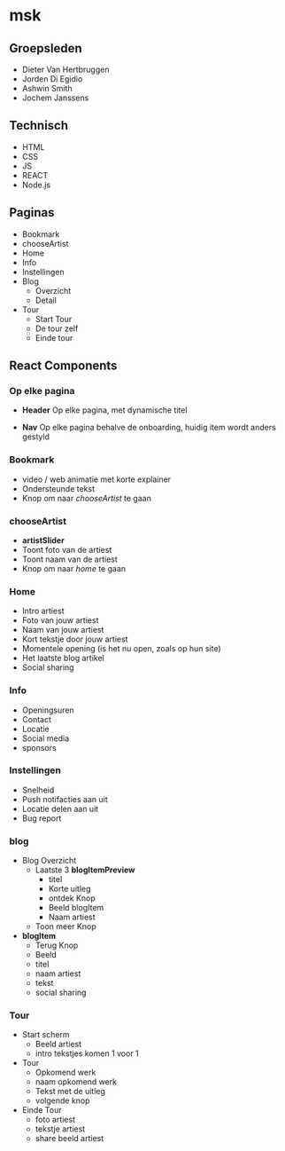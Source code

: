 # msk

## Groepsleden
- Dieter Van Hertbruggen
- Jorden Di Egidio
- Ashwin Smith
- Jochem Janssens

## Technisch
- HTML
- CSS
- JS
- REACT
- Node.js

## Paginas
- Bookmark
- chooseArtist
- Home
- Info
- Instellingen
- Blog
  - Overzicht
  - Detail
- Tour
  - Start Tour
  - De tour zelf
  - Einde tour

## React Components
### Op elke pagina
- **Header**
Op elke pagina, met dynamische titel

- **Nav**
Op elke pagina behalve de onboarding, huidig item wordt anders gestyld

### Bookmark
- video / web animatie met korte explainer
- Ondersteunde tekst
- Knop om naar *chooseArtist* te gaan

### chooseArtist
- **artistSlider**
 - Toont foto van de artiest
 - Toont naam van de artiest
- Knop om naar *home* te gaan

### Home
- Intro artiest
 - Foto van jouw artiest
 - Naam van jouw artiest
 - Kort tekstje door jouw artiest
- Momentele opening (is het nu open, zoals op hun site)
- Het laatste blog artikel
- Social sharing

### Info
- Openingsuren
- Contact
- Locatie
- Social media
- sponsors

### Instellingen
- Snelheid
- Push notifacties aan uit
- Locatie delen aan uit
- Bug report

### blog
- Blog Overzicht
  - Laatste 3 **blogItemPreview**
    - titel
    - Korte uitleg
    - ontdek Knop
    - Beeld blogItem
    - Naam artiest
  - Toon meer Knop
- **blogItem**
  - Terug Knop
  - Beeld
  - titel
  - naam artiest
  - tekst
  - social sharing

### Tour
- Start scherm
  - Beeld artiest
  - intro tekstjes komen 1 voor 1
- Tour
  - Opkomend werk
  - naam opkomend werk
  - Tekst met de uitleg
  - volgende knop
- Einde Tour
  - foto artiest
  - tekstje artiest
  - share beeld artiest
